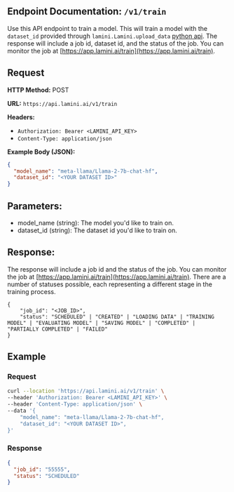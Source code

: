 ## Endpoint Documentation: `/v1/train`

Use this API endpoint to train a model. This will train a model with the `dataset_id` provided through `lamini.Lamini.upload_data` [python api](/docs/rest_api/upload_data.md). The response will include a job id, dataset id, and the status of the job. You can monitor the job at [https://app.lamini.ai/train](https://app.lamini.ai/train).

## Request

**HTTP Method:** POST

**URL:** `https://api.lamini.ai/v1/train`

**Headers:**

- `Authorization: Bearer <LAMINI_API_KEY>`
- `Content-Type: application/json`

**Example Body (JSON):**

```json
{
  "model_name": "meta-llama/Llama-2-7b-chat-hf",
  "dataset_id": "<YOUR DATASET ID>"
}
```

## Parameters:

- model_name (string): The model you'd like to train on.
- dataset_id (string): The dataset id you'd like to train on.

## Response:

The response will include a job id and the status of the job. You can monitor the job at [https://app.lamini.ai/train](https://app.lamini.ai/train). There are a number of statuses possible, each representing a different stage in the training process.

```
{
    "job_id": "<JOB_ID>",
    "status": "SCHEDULED" | "CREATED" | "LOADING DATA" | "TRAINING MODEL" | "EVALUATING MODEL" | "SAVING MODEL" | "COMPLETED" | "PARTIALLY COMPLETED" | "FAILED"
}
```

## Example

### Request

```bash
curl --location 'https://api.lamini.ai/v1/train' \
--header 'Authorization: Bearer <LAMINI_API_KEY>' \
--header 'Content-Type: application/json' \
--data '{
    "model_name": "meta-llama/Llama-2-7b-chat-hf",
    "dataset_id": "<YOUR DATASET ID>",
}'
```

### Response

```json
{
  "job_id": "55555",
  "status": "SCHEDULED"
}
```
